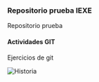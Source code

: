 ### Repositorio prueba IEXE

Repositorio prueba 

 #### Actividades GIT

 Ejercicios de git

![Historia](https://user-images.githubusercontent.com/74582670/128121743-c5c1a5e2-3806-48d5-ba9e-8ed3c110aab8.png)